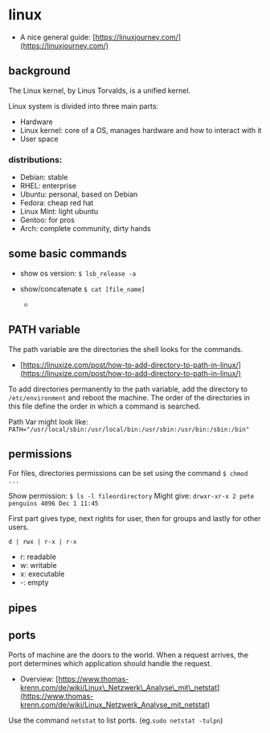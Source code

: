 # linux

* A nice general guide: [https://linuxjourney.com/](https://linuxjourney.com/)

## background

The Linux kernel, by Linus Torvalds, is a unified kernel.

Linux system is divided into three main parts:

* Hardware
* Linux kernel: core of a OS, manages hardware and how to interact with it
* User space

### distributions:

* Debian: stable
* RHEL: enterprise
* Ubuntu: personal, based on Debian
* Fedora: cheap red hat
* Linux Mint: light ubuntu
* Gentoo: for pros
* Arch: complete community, dirty hands

## some basic commands

* show os version: `$ lsb_release -a`
* show/concatenate `$ cat [file_name]`

  -

## PATH variable

The path variable are the directories the shell looks for the commands.

* [https://linuxize.com/post/how-to-add-directory-to-path-in-linux/](https://linuxize.com/post/how-to-add-directory-to-path-in-linux/)

To add directories permanently to the path variable, add the directory to `/etc/environment` and reboot the machine. The order of the directories in this file define the order in which a command is searched.

Path Var might look like: `PATH="/usr/local/sbin:/usr/local/bin:/usr/sbin:/usr/bin:/sbin:/bin"`

## permissions

For files, directories permissions can be set using the command `$ chmod ...`

Show permission: `$ ls -l fileordirectory` Might give: `drwxr-xr-x 2 pete penguins 4096 Dec 1 11:45`

First part gives type, next rights for user, then for groups and lastly for other users.

`d | rwx | r-x | r-x`

* r: readable
* w: writable
* x: executable
* -: empty

## pipes

## ports

Ports of machine are the doors to the world. When a request arrives, the port determines which application should handle the request.

* Overview: [https://www.thomas-krenn.com/de/wiki/Linux\_Netzwerk\_Analyse\_mit\_netstat](https://www.thomas-krenn.com/de/wiki/Linux_Netzwerk_Analyse_mit_netstat)

Use the command `netstat` to list ports. \(eg.`sudo netstat -tulpn`\)

